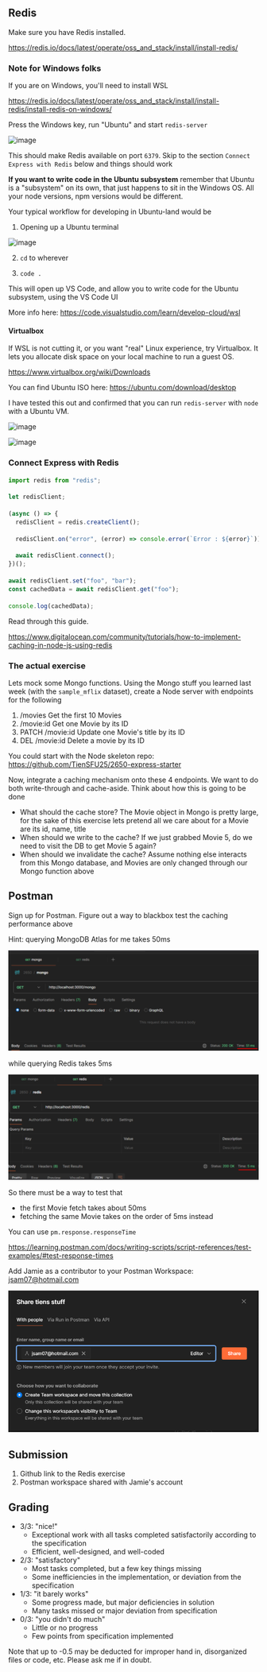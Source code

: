## Redis

Make sure you have Redis installed.

https://redis.io/docs/latest/operate/oss_and_stack/install/install-redis/

### Note for Windows folks
If you are on Windows, you'll need to install WSL

https://redis.io/docs/latest/operate/oss_and_stack/install/install-redis/install-redis-on-windows/

Press the Windows key, run "Ubuntu" and start `redis-server`

![image](https://github.com/TienSFU25/2650-weekly-exercises/assets/10173141/04c82c4a-5bf6-4e17-b3f9-5491bd4fcc86)

This should make Redis available on port `6379`. Skip to the section `Connect Express with Redis` below and things should work

**If you want to write code in the Ubuntu subsystem** remember that Ubuntu is a "subsystem" on its own, that just happens to sit in the Windows OS. All your node versions, npm versions would be different.

Your typical workflow for developing in Ubuntu-land would be

1. Opening up a Ubuntu terminal

![image](https://github.com/TienSFU25/2650-weekly-exercises/assets/10173141/8723005c-6f8c-4b9a-a6f8-12801f0696c4)

2. `cd` to wherever

3. `code .`

This will open up VS Code, and allow you to write code for the Ubuntu subsystem, using the VS Code UI

More info here: https://code.visualstudio.com/learn/develop-cloud/wsl

#### Virtualbox

If WSL is not cutting it, or you want "real" Linux experience, try Virtualbox. It lets you allocate disk space on your local machine to run a guest OS.

https://www.virtualbox.org/wiki/Downloads

You can find Ubuntu ISO here: https://ubuntu.com/download/desktop

I have tested this out and confirmed that you can run `redis-server` with `node` with a Ubuntu VM.

![image](https://github.com/TienSFU25/2650-weekly-exercises/assets/10173141/6700da3f-71cd-4754-aa53-dd0312e6a801)

![image](https://github.com/TienSFU25/2650-weekly-exercises/assets/10173141/f8377aa3-6393-4b71-a64b-0a990b44ef1d)

### Connect Express with Redis

```js
import redis from "redis";

let redisClient;

(async () => {
  redisClient = redis.createClient();

  redisClient.on("error", (error) => console.error(`Error : ${error}`));

  await redisClient.connect();
})();

await redisClient.set("foo", "bar");
const cachedData = await redisClient.get("foo");

console.log(cachedData);
```

Read through this guide.

https://www.digitalocean.com/community/tutorials/how-to-implement-caching-in-node-js-using-redis

### The actual exercise
Lets mock some Mongo functions. Using the Mongo stuff you learned last week (with the `sample_mflix` dataset), create a Node server with endpoints for the following

1. /movies Get the first 10 Movies
2. /movie:id Get one Movie by its ID
3. PATCH /movie:id Update one Movie's title by its ID
4. DEL /movie:id Delete a movie by its ID

You could start with the Node skeleton repo: https://github.com/TienSFU25/2650-express-starter

Now, integrate a caching mechanism onto these 4 endpoints. We want to do both write-through and cache-aside. Think about how this is going to be done

- What should the cache store? The Movie object in Mongo is pretty large, for the sake of this exercise lets pretend all we care about for a Movie are its id, name, title
- When should we write to the cache? If we just grabbed Movie 5, do we need to visit the DB to get Movie 5 again?
- When should we invalidate the cache? Assume nothing else interacts from this Mongo database, and Movies are only changed through our Mongo function above

## Postman

Sign up for Postman. Figure out a way to blackbox test the caching performance above

Hint: querying MongoDB Atlas for me takes 50ms

![alt text](image-1.png)

while querying Redis takes 5ms

![alt text](image-2.png)

So there must be a way to test that

- the first Movie fetch takes about 50ms
- fetching the same Movie takes on the order of 5ms instead

You can use `pm.response.responseTime`

https://learning.postman.com/docs/writing-scripts/script-references/test-examples/#test-response-times

Add Jamie as a contributor to your Postman Workspace: jsam07@hotmail.com

![alt text](image.png)

## Submission

1. Github link to the Redis exercise
2. Postman workspace shared with Jamie's account

## Grading

- 3/3: "nice!"
  - Exceptional work with all tasks completed satisfactorily according to the specification
  - Efficient, well-designed, and well-coded
- 2/3: "satisfactory"
  - Most tasks completed, but a few key things missing
  - Some inefficiencies in the implementation, or deviation from the specification
- 1/3: "it barely works"
  - Some progress made, but major deficiencies in solution
  - Many tasks missed or major deviation from specification
- 0/3: "you didn't do much"
  - Little or no progress
  - Few points from specification implemented

Note that up to -0.5 may be deducted for improper hand in, disorganized files or code, etc. Please ask me if in doubt.

